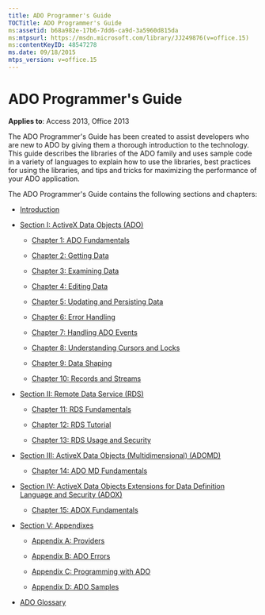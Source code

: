 ```yaml
---
title: ADO Programmer's Guide
TOCTitle: ADO Programmer's Guide
ms:assetid: b68a982e-17b6-7dd6-ca9d-3a5960d815da
ms:mtpsurl: https://msdn.microsoft.com/library/JJ249876(v=office.15)
ms:contentKeyID: 48547278
ms.date: 09/18/2015
mtps_version: v=office.15
---
```


# ADO Programmer's Guide

**Applies to**: Access 2013, Office 2013

The ADO Programmer's Guide has been created to assist developers who are new to ADO by giving them a thorough introduction to the technology. This guide describes the libraries of the ADO family and uses sample code in a variety of languages to explain how to use the libraries, best practices for using the libraries, and tips and tricks for maximizing the performance of your ADO application.

The ADO Programmer's Guide contains the following sections and chapters:

- [Introduction](introduction-to-ado-programming.md)
  
- [Section I: ActiveX Data Objects (ADO)](section-i-activex-data-objects.md)
    
    - [Chapter 1: ADO Fundamentals](chapter-1-ado-fundamentals.md)
    
    - [Chapter 2: Getting Data](chapter-2-getting-data.md)
    
    - [Chapter 3: Examining Data](chapter-3-examining-data.md)
    
    - [Chapter 4: Editing Data](chapter-4-editing-data.md)
    
    - [Chapter 5: Updating and Persisting Data](chapter-5-updating-and-persisting-data.md)
    
    - [Chapter 6: Error Handling](chapter-6-error-handling.md)
    
    - [Chapter 7: Handling ADO Events](chapter-7-handling-ado-events.md)
    
    - [Chapter 8: Understanding Cursors and Locks](chapter-8-understanding-cursors-and-locks.md)
    
    - [Chapter 9: Data Shaping](chapter-9-data-shaping.md)
    
    - [Chapter 10: Records and Streams](chapter-10-records-and-streams.md)

- [Section II: Remote Data Service (RDS)](section-ii-remote-data-service.md)
    
    - [Chapter 11: RDS Fundamentals](chapter-11-rds-fundamentals.md)
    
    - [Chapter 12: RDS Tutorial](chapter-12-rds-tutorial.md)
    
    - [Chapter 13: RDS Usage and Security](chapter-13-rds-usage-and-security.md)

- [Section III: ActiveX Data Objects (Multidimensional) (ADOMD)](section-iii-ado-multidimensional-ado-md.md)
    
    - [Chapter 14: ADO MD Fundamentals](chapter-14-ado-md-fundamentals.md)

- [Section IV: ActiveX Data Objects Extensions for Data Definition Language and Security (ADOX)](section-iv-ado-extensions-for-data-definition-language-and-security-adox.md)
    
    - [Chapter 15: ADOX Fundamentals](chapter-15-adox-fundamentals.md)

- [Section V: Appendixes](section-v-appendixes.md)
    
    - [Appendix A: Providers](appendix-a-providers.md)
    
    - [Appendix B: ADO Errors](appendix-b-ado-errors.md)
    
    - [Appendix C: Programming with ADO](appendix-c-programming-with-ado.md)
    
    - [Appendix D: ADO Samples](appendix-d-ado-samples.md)

- [ADO Glossary](ado-glossary.md)


